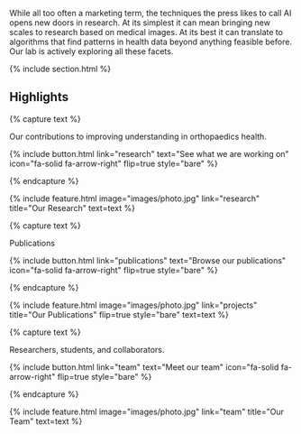 ---
---

While all too often a marketing term, the techniques the press likes to call AI opens new doors in research. At its simplest it can mean bringing new scales to research based on medical images. At its best it can translate to algorithms that find patterns in health data beyond anything feasible before. Our lab is actively exploring all these facets.

{% include section.html %}

## Highlights

{% capture text %}

Our contributions to improving understanding in orthopaedics health.

{%
  include button.html
  link="research"
  text="See what we are working on"
  icon="fa-solid fa-arrow-right"
  flip=true
  style="bare"
%}

{% endcapture %}

{%
  include feature.html
  image="images/photo.jpg"
  link="research"
  title="Our Research"
  text=text
%}

{% capture text %}

Publications

{%
  include button.html
  link="publications"
  text="Browse our publications"
  icon="fa-solid fa-arrow-right"
  flip=true
  style="bare"
%}

{% endcapture %}

{%
  include feature.html
  image="images/photo.jpg"
  link="projects"
  title="Our Publications"
  flip=true
  style="bare"
  text=text
%}

{% capture text %}

Researchers, students, and collaborators.

{%
  include button.html
  link="team"
  text="Meet our team"
  icon="fa-solid fa-arrow-right"
  flip=true
  style="bare"
%}

{% endcapture %}

{%
  include feature.html
  image="images/photo.jpg"
  link="team"
  title="Our Team"
  text=text
%}

